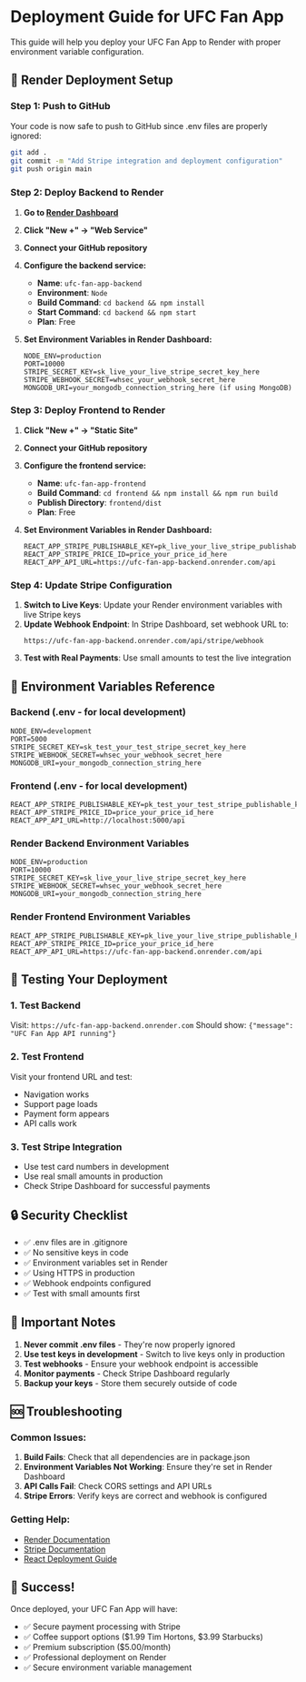 # Deployment Guide for UFC Fan App

This guide will help you deploy your UFC Fan App to Render with proper environment variable configuration.

## 🚀 Render Deployment Setup

### Step 1: Push to GitHub
Your code is now safe to push to GitHub since .env files are properly ignored:

```bash
git add .
git commit -m "Add Stripe integration and deployment configuration"
git push origin main
```

### Step 2: Deploy Backend to Render

1. **Go to [Render Dashboard](https://dashboard.render.com)**
2. **Click "New +" → "Web Service"**
3. **Connect your GitHub repository**
4. **Configure the backend service:**
   - **Name**: `ufc-fan-app-backend`
   - **Environment**: `Node`
   - **Build Command**: `cd backend && npm install`
   - **Start Command**: `cd backend && npm start`
   - **Plan**: Free

5. **Set Environment Variables in Render Dashboard:**
   ```
   NODE_ENV=production
   PORT=10000
   STRIPE_SECRET_KEY=sk_live_your_live_stripe_secret_key_here
   STRIPE_WEBHOOK_SECRET=whsec_your_webhook_secret_here
   MONGODB_URI=your_mongodb_connection_string_here (if using MongoDB)
   ```

### Step 3: Deploy Frontend to Render

1. **Click "New +" → "Static Site"**
2. **Connect your GitHub repository**
3. **Configure the frontend service:**
   - **Name**: `ufc-fan-app-frontend`
   - **Build Command**: `cd frontend && npm install && npm run build`
   - **Publish Directory**: `frontend/dist`
   - **Plan**: Free

4. **Set Environment Variables in Render Dashboard:**
   ```
   REACT_APP_STRIPE_PUBLISHABLE_KEY=pk_live_your_live_stripe_publishable_key_here
   REACT_APP_STRIPE_PRICE_ID=price_your_price_id_here
   REACT_APP_API_URL=https://ufc-fan-app-backend.onrender.com/api
   ```

### Step 4: Update Stripe Configuration

1. **Switch to Live Keys**: Update your Render environment variables with live Stripe keys
2. **Update Webhook Endpoint**: In Stripe Dashboard, set webhook URL to:
   ```
   https://ufc-fan-app-backend.onrender.com/api/stripe/webhook
   ```
3. **Test with Real Payments**: Use small amounts to test the live integration

## 🔧 Environment Variables Reference

### Backend (.env - for local development)
```env
NODE_ENV=development
PORT=5000
STRIPE_SECRET_KEY=sk_test_your_test_stripe_secret_key_here
STRIPE_WEBHOOK_SECRET=whsec_your_webhook_secret_here
MONGODB_URI=your_mongodb_connection_string_here
```

### Frontend (.env - for local development)
```env
REACT_APP_STRIPE_PUBLISHABLE_KEY=pk_test_your_test_stripe_publishable_key_here
REACT_APP_STRIPE_PRICE_ID=price_your_price_id_here
REACT_APP_API_URL=http://localhost:5000/api
```

### Render Backend Environment Variables
```
NODE_ENV=production
PORT=10000
STRIPE_SECRET_KEY=sk_live_your_live_stripe_secret_key_here
STRIPE_WEBHOOK_SECRET=whsec_your_webhook_secret_here
MONGODB_URI=your_mongodb_connection_string_here
```

### Render Frontend Environment Variables
```
REACT_APP_STRIPE_PUBLISHABLE_KEY=pk_live_your_live_stripe_publishable_key_here
REACT_APP_STRIPE_PRICE_ID=price_your_price_id_here
REACT_APP_API_URL=https://ufc-fan-app-backend.onrender.com/api
```

## 🧪 Testing Your Deployment

### 1. Test Backend
Visit: `https://ufc-fan-app-backend.onrender.com`
Should show: `{"message": "UFC Fan App API running"}`

### 2. Test Frontend
Visit your frontend URL and test:
- Navigation works
- Support page loads
- Payment form appears
- API calls work

### 3. Test Stripe Integration
- Use test card numbers in development
- Use real small amounts in production
- Check Stripe Dashboard for successful payments

## 🔒 Security Checklist

- ✅ .env files are in .gitignore
- ✅ No sensitive keys in code
- ✅ Environment variables set in Render
- ✅ Using HTTPS in production
- ✅ Webhook endpoints configured
- ✅ Test with small amounts first

## 🚨 Important Notes

1. **Never commit .env files** - They're now properly ignored
2. **Use test keys in development** - Switch to live keys only in production
3. **Test webhooks** - Ensure your webhook endpoint is accessible
4. **Monitor payments** - Check Stripe Dashboard regularly
5. **Backup your keys** - Store them securely outside of code

## 🆘 Troubleshooting

### Common Issues:

1. **Build Fails**: Check that all dependencies are in package.json
2. **Environment Variables Not Working**: Ensure they're set in Render Dashboard
3. **API Calls Fail**: Check CORS settings and API URLs
4. **Stripe Errors**: Verify keys are correct and webhook is configured

### Getting Help:
- [Render Documentation](https://render.com/docs)
- [Stripe Documentation](https://stripe.com/docs)
- [React Deployment Guide](https://create-react-app.dev/docs/deployment/)

## 🎉 Success!

Once deployed, your UFC Fan App will have:
- ✅ Secure payment processing with Stripe
- ✅ Coffee support options ($1.99 Tim Hortons, $3.99 Starbucks)
- ✅ Premium subscription ($5.00/month)
- ✅ Professional deployment on Render
- ✅ Secure environment variable management


